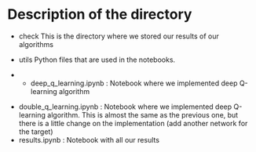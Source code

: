 # Description of the directory

- check
This is the directory where we stored our results of our algorithms

* utils
Python files that are used in the notebooks.

* - deep_q_learning.ipynb : Notebook where we implemented deep Q-learning algorithm
 - double_q_learning.ipynb : Notebook where we implemented deep Q-learning algorithm. This is almost the same as the previous one, but there is a little change on the implementation (add another network for the target)
 - results.ipynb : Notebook with all our results  
